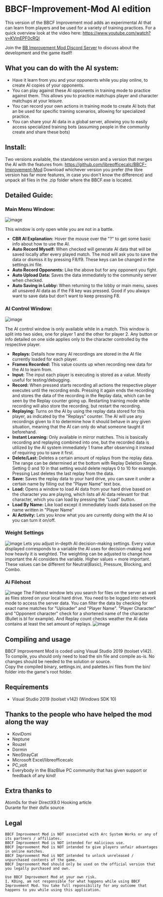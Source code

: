 # BBCF-Improvement-Mod AI edition
This version of the BBCF Improvement mod adds an experimental AI that can learn from players and be used for a variety of training practices.
For a quick overview look at the video here: https://www.youtube.com/watch?v=KVmEPF0cRQI 

Join the [BB Improvement Mod Discord Server](https://discord.gg/j2mCX9s) to discuss about the development and the game itself!

## What you can do with the AI system:
- Have it learn from you and your opponents while you play online, to create AI copies of your opponents.
- You can play against these AI opponents in training mode to practice against them. This allows you to practice matchups player and character matchups at your leisure.
- You can record your own actions in training mode to create AI bots that an be used for specific training scenarios, allowing for specialized practice.
- You can share your AI data in a global server, allowing you to easily access specialized training bots (assuming people in the community create and share these bots)

## Install:
Two versions available, the standalone version and a version that merges the AI with the features from:
https://github.com/libreofficecalc/BBCF-Improvement-Mod
Download whichever version you prefer (the libre version has far more features, in case you don't know the difference) and unpack all files in the .zip folder where the BBCF.exe is located.

## Detailed Guide:

### Main Menu Window:
![image](https://github.com/KDing0/BBCF-Improvement-Mod/assets/38357906/e14bdcc0-0162-4223-8bf3-ec6623084c68)

This window is only open while you are not in a battle.
- **CBR AI Explanation:** Hover the mouse over the "?" to get some basic info about how to use the AI.
- **Auto Record Myself:** When checked will generate AI data that will be saved locally after every played match. The mod will ask you to save the data or dismiss it by pressing F8/f9. These keys can be changed in the settings.ini file.
- **Auto Record Opponents:** Like the above but for any opponent you fight.
- **Auto Upload Data:** Saves the data immediately to the community server when checked.
- **Auto Saving in Lobby:** When returning to the lobby or main menu, saves all unsaved AI data as if the F8 key was pressed. Good if you always want to save data but don't want to keep pressing F8.

### AI Control Window:
![image](https://github.com/KDing0/BBCF-Improvement-Mod/assets/38357906/84aef291-3e10-4824-a0f2-f86db98b2ecd)

The AI control window is only available while in a match. This window is split into two sides, one for player 1 and the other for player 2.
Any button or info detailed on one side applies only to the character controlled by the respective player.

- **Replays:** Details how many AI recordings are stored in the AI file currently loaded for each player.
- **Frames Recorded:** This value counts up when recording new data for the AI to learn from.
- **Input:** The input each player is executing is stored as a value. Mostly useful for testing/debugging.
- **Record:** When pressed starts recording all actions the respective player executes until the recording ends. Pressing it again ends the recording and stores the data of the recording in the Replay data, which can be seen by the Replay counter going up. Restarting training mode while recording will also store the recording, but restart the recording.
- **Replaying:** Turns on the AI by using the replay data stored for this player, as indicated by the "Replays" counter. The AI will use any recordings given to it to determine how it should behave in any given situation, meaning that the AI can only do what someone taught it beforehand.
- **Instant Learning:** Only available in mirror matches. This is basically recording and replaying combined into one, but the recorded data is utilized by the AI system immediately 1 frame after observing it instead of requiring you to save it first.
- **Delete/Last:** Deletes a certain amount of replays from the replay data. The range can be determined at the bottom with Replay Deletion Range. Setting 0 and 10 in that setting would delete replays 0 to 10 for example. Pressing Last deletes the last replay from the data.
- **Save:** Saves the replay data to your hard drive, you can save it under a certain name by filling out the "Player Name" text box.
- **Load:** Opens a window to load AI data from your hard drive based on the character you are playing, which lists all AI data relevant for that character, which you can load by pressing the "Load" button.
- **Load By Name:** Like load except it immediately loads data based on the name written in "Player Name"
- **Ai Activity:** Lets you know what you are currently doing with the AI so you can turn it on/off.
  
### Weight Settings
![image](https://github.com/KDing0/BBCF-Improvement-Mod/assets/38357906/6b0a5fb8-3faf-4e41-ad56-b72cd6d47cf2)
Lets you adjust in-depth AI decision-making settings. Every value displayed corresponds to a variable the AI uses for decision-making and how heavily it is weighted. The weighting can be adjusted to change how important the AI considers the variable.
Higher values = more important. These values can be different for Neutral(Basic), Pressure, Blocking, and Combo.

### Ai Filehost
![image](https://github.com/KDing0/BBCF-Improvement-Mod/assets/38357906/abb8978a-a280-48bc-9076-caa9f84ede5f)
The Filehost window lets you search for files on the server as well as files stored on your local hard drive. You need to be logged into network mode to access the server data.
You can filter the data by checking for exact name matches for "Uploader" and  "Player Name". 
"Player Character" and "Opponent character" check for a shortened name of the character (Bullet is bl for example). 
And Replay count checks weather the AI data contains at least the set amount of replays.
![image](https://github.com/KDing0/BBCF-Improvement-Mod/assets/38357906/1f514c2b-cf9b-4188-b109-8ed4d69fe466)


## Compiling and usage
BBCF Improvement Mod is coded using Visual Studio 2019 (toolset v142). <br>
To compile, you should only need to load the sln file and compile as-is. No changes should be needed to the solution or source.<br>
Copy the compiled binary, settings.ini, and palettes.ini files from the bin/ folder into the game's root folder.

## Requirements
- Visual Studio 2019 (toolset v142) (Windows SDK 10)

## Thanks to the people who have helped the mod along the way
* KoviDomi
* Neptune
* Rouzel
* Dormin
* NeoStrayCat
* Microsoft Excel/libreofficecalc
* PC_volt
* Everybody in the BlazBlue PC community that has given support or feedback of any kind!

## Extra thanks to
Atom0s for their DirectX9.0 Hooking article<br>
Durante for their dsfix source

## Legal
```
BBCF Improvement Mod is NOT associated with Arc System Works or any of its partners / affiliates.
BBCF Improvement Mod is NOT intended for malicious use.
BBCF Improvement Mod is NOT intended to give players unfair advantages in online matches.
BBCF Improvement Mod is NOT intended to unlock unreleased / unpurchased contents of the game.
BBCF Improvement Mod should only be used on the official version that you legally purchased and own.

Use BBCF Improvement Mod at your own risk.
I, KDing, am not responsible for what happens while using BBCF Improvement Mod. You take full reponsibility for any outcome that happens to you while using this application.
```
